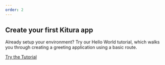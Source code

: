 ```yaml
---
order: 2
---
```


## Create your first Kitura app  

Already setup your environment? Try our Hello World tutorial, which walks you through creating a greeting application using a basic route.

[Try the Tutorial](/docs/getting-started/hello-world)
